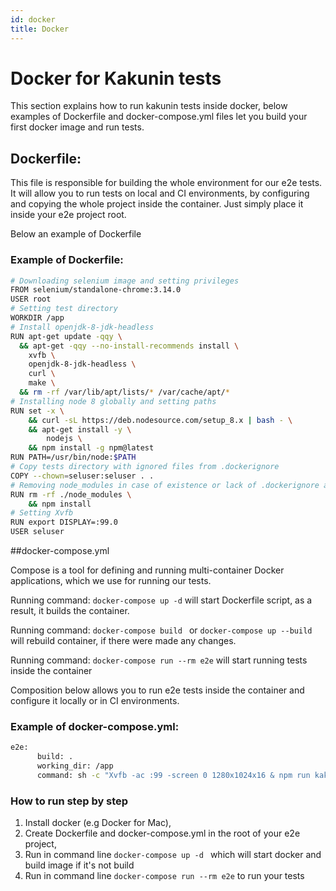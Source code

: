 ```yaml
---
id: docker
title: Docker
---
```


# Docker for Kakunin tests

This section explains how to run kakunin tests inside docker, below examples of Dockerfile
and docker-compose.yml files let you build your first docker image and run tests.

## Dockerfile:

This file is responsible for building the whole environment for our e2e tests.
It will allow you to run tests on local and CI environments, 
by configuring and copying the whole project inside the container.
Just simply place it inside your e2e project root.

Below an example of Dockerfile

### Example of Dockerfile:
```bash
# Downloading selenium image and setting privileges
FROM selenium/standalone-chrome:3.14.0
USER root
# Setting test directory
WORKDIR /app
# Install openjdk-8-jdk-headless
RUN apt-get update -qqy \
  && apt-get -qqy --no-install-recommends install \
    xvfb \
    openjdk-8-jdk-headless \
    curl \
    make \
  && rm -rf /var/lib/apt/lists/* /var/cache/apt/*
# Installing node 8 globally and setting paths
RUN set -x \
    && curl -sL https://deb.nodesource.com/setup_8.x | bash - \
    && apt-get install -y \
        nodejs \
    && npm install -g npm@latest
RUN PATH=/usr/bin/node:$PATH
# Copy tests directory with ignored files from .dockerignore
COPY --chown=seluser:seluser . .
# Removing node_modules in case of existence or lack of .dockerignore and installing from package.json
RUN rm -rf ./node_modules \
    && npm install
# Setting Xvfb
RUN export DISPLAY=:99.0
USER seluser
```

##docker-compose.yml

Compose is a tool for defining and running multi-container Docker applications, which we use
for running our tests.

Running command: ``docker-compose up -d`` will start Dockerfile script, as a result, it builds the container.
 
Running command: ``docker-compose build `` or ``docker-compose up --build`` will 
rebuild container, if there were made any changes.
 
Running command: ``docker-compose run --rm e2e`` will start running tests inside the container


Composition below allows you to run e2e tests inside the container and configure it locally or
in CI environments.


### Example of docker-compose.yml:
```bash
e2e:
      build: .
      working_dir: /app
      command: sh -c "Xvfb -ac :99 -screen 0 1280x1024x16 & npm run kakunin"
```

### How to run step by step
1. Install docker (e.g Docker for Mac),
2. Create Dockerfile and docker-compose.yml in the root of your e2e project,
3. Run in command line `docker-compose up -d ` which will start docker and build image
 if it's not build
4. Run in command line `docker-compose run --rm e2e` to run your tests

